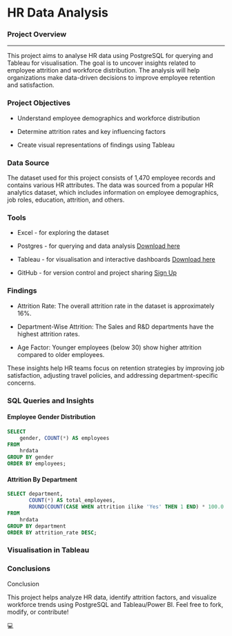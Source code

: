 # HR Data Analysis

### Project Overview 
---
This project aims to analyse HR data using PostgreSQL for querying and Tableau for visualisation. The goal is to uncover insights related to employee attrition and workforce distribution. The analysis will help organizations make data-driven decisions to improve employee retention and satisfaction.

### Project Objectives

- Understand employee demographics and workforce distribution

- Determine attrition rates and key influencing factors

- Create visual representations of findings using Tableau

### Data Source
The dataset used for this project consists of 1,470 employee records and contains various HR attributes. 
The data was sourced from a popular HR analytics dataset, which includes information on employee demographics, job roles, education, attrition, and others.

### Tools
- Excel - for exploring the dataset

- Postgres - for querying and data analysis [Download here](https://www.postgresql.org/)

- Tableau - for visualisation and interactive dashboards [Download here](https://www.tableau.com/products/public/download)

- GitHub - for version control and project sharing [Sign Up](https://github.com/)

### Findings 

- Attrition Rate: The overall attrition rate in the dataset is approximately 16%.

- Department-Wise Attrition: The Sales and R&D departments have the highest attrition rates.

- Age Factor: Younger employees (below 30) show higher attrition compared to older employees.

These insights help HR teams focus on retention strategies by improving job satisfaction, adjusting travel policies, and addressing department-specific concerns.

### SQL Queries and Insights
#### Employee Gender Distribution
```sql
SELECT 
    gender, COUNT(*) AS employees
FROM 
    hrdata
GROUP BY gender
ORDER BY employees;
```
#### Attrition By Department

```sql
SELECT department, 
       COUNT(*) AS total_employees, 
       ROUND(COUNT(CASE WHEN attrition ilike 'Yes' THEN 1 END) * 100.0 / COUNT(*),2) AS attrition_rate
FROM
    hrdata
GROUP BY department
ORDER BY attrition_rate DESC;
```

### Visualisation in Tableau

### Conclusions
Conclusion

This project helps analyze HR data, identify attrition factors, and visualize workforce trends using PostgreSQL and Tableau/Power BI. Feel free to fork, modify, or contribute!

💻
